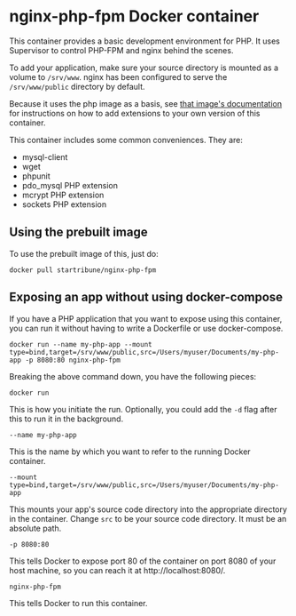 # nginx-php-fpm Docker container

This container provides a basic development environment for PHP. It uses Supervisor to control PHP-FPM and nginx behind the scenes.

To add your application, make sure your source directory is mounted as a volume to `/srv/www`. nginx has been configured to serve the `/srv/www/public` directory by default.

Because it uses the php image as a basis, see [that image's documentation](https://hub.docker.com/_/php/) for instructions on how to add extensions to your own version of this container.

This container includes some common conveniences. They are:

* mysql-client
* wget
* phpunit
* pdo_mysql PHP extension
* mcrypt PHP extension
* sockets PHP extension

## Using the prebuilt image

To use the prebuilt image of this, just do:

```
docker pull startribune/nginx-php-fpm
```

## Exposing an app without using docker-compose

If you have a PHP application that you want to expose using this container, you can run it without having to write a Dockerfile or use docker-compose.

```
docker run --name my-php-app --mount type=bind,target=/srv/www/public,src=/Users/myuser/Documents/my-php-app -p 8080:80 nginx-php-fpm
```

Breaking the above command down, you have the following pieces:

```
docker run
```

This is how you initiate the run. Optionally, you could add the `-d` flag after this to run it in the background.

```
--name my-php-app
```

This is the name by which you want to refer to the running Docker container.

```
--mount type=bind,target=/srv/www/public,src=/Users/myuser/Documents/my-php-app
```

This mounts your app's source code directory into the appropriate directory in the container. Change `src` to be your source code directory. It must be an absolute path.

```
-p 8080:80
```

This tells Docker to expose port 80 of the container on port 8080 of your host machine, so you can reach it at http://localhost:8080/.

```
nginx-php-fpm
```

This tells Docker to run this container.
